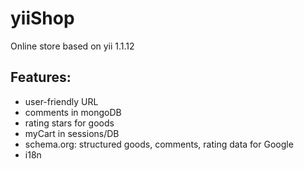 # yiiShop

<p>Online store based on yii 1.1.12</p>

<h2>Features:</h2>
<ul>
<li>user-friendly URL</li>
<li>comments in mongoDB</li>
<li>rating stars for goods</li>
<li>myCart in sessions/DB</li>
<li>schema.org: structured goods, comments, rating data for Google</li>
<li>i18n</li>
</ul>